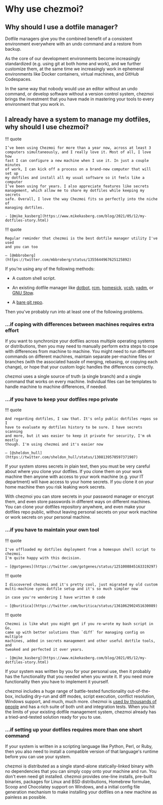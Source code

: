# Why use chezmoi?

## Why should I use a dotfile manager?

Dotfile managers give you the combined benefit of a consistent environment
everywhere with an undo command and a restore from backup.

As the core of our development environments become increasingly standardized
(e.g. using git at both home and work), and we further customize them, at the
same time we increasingly work in ephemeral environments like Docker
containers, virtual machines, and GitHub Codespaces.

In the same way that nobody would use an editor without an undo command, or
develop software without a version control system, chezmoi brings the
investment that you have made in mastering your tools to every environment that
you work in.

## I already have a system to manage my dotfiles, why should I use chezmoi?

!!! quote

    I’ve been using Chezmoi for more than a year now, across at least 3
    computers simultaneously, and I really love it. Most of all, I love how
    fast I can configure a new machine when I use it. In just a couple minutes
    of work, I can kick off a process on a brand-new computer that will set up
    my dotfiles and install all my usual software so it feels like a computer
    I’ve been using for years. I also appreciate features like secrets
    management, which allow me to share my dotfiles while keeping my secrets
    safe. Overall, I love the way Chezmoi fits so perfectly into the niche of
    managing dotfiles.

    - [@mike_kasberg](https://www.mikekasberg.com/blog/2021/05/12/my-dotfiles-story.html)

!!! quote

    Regular reminder that chezmoi is the best dotfile manager utility I've used
    and you can too

    — [@mbbroberg](https://twitter.com/mbbroberg/status/1355644967625125892)

If you're using any of the following methods:

* A custom shell script.

* An existing dotfile manager like
  [dotbot](https://github.com/anishathalye/dotbot),
  [rcm](https://github.com/thoughtbot/rcm),
  [homesick](https://github.com/technicalpickles/homesick),
  [vcsh](https://github.com/RichiH/vcsh),
  [yadm](https://yadm.io/), or [GNU Stow](https://www.gnu.org/software/stow/).

* A [bare git repo](https://www.atlassian.com/git/tutorials/dotfiles).

Then you've probably run into at least one of the following problems.

### ...if coping with differences between machines requires extra effort

If you want to synchronize your dotfiles across multiple operating systems or
distributions, then you may need to manually perform extra steps to cope with
differences from machine to machine. You might need to run different commands on
different machines, maintain separate per-machine files or branches (with the
associated hassle of merging, rebasing, or copying each change), or hope that
your custom logic handles the differences correctly.

chezmoi uses a single source of truth (a single branch) and a single command
that works on every machine. Individual files can be templates to handle machine
to machine differences, if needed.

### ...if you have to keep your dotfiles repo private

!!! quote

    And regarding dotfiles, I saw that. It's only public dotfiles repos so I
    have to evaluate my dotfiles history to be sure. I have secrets scanning
    and more, but it was easier to keep it private for security, I'm ok mostly
    though. I'm using chezmoi and it's easier now

    — [@sheldon_hull](https://twitter.com/sheldon_hull/status/1308139570597371907)

If your system stores secrets in plain text, then you must be very careful about
where you clone your dotfiles. If you clone them on your work machine then
anyone with access to your work machine (e.g. your IT department) will have
access to your home secrets. If you clone it on your home machine then you risk
leaking work secrets.

With chezmoi you can store secrets in your password manager or encrypt them, and
even store passwords in different ways on different machines. You can clone your
dotfiles repository anywhere, and even make your dotfiles repo public, without
leaving personal secrets on your work machine or work secrets on your personal
machine.

### ...if you have to maintain your own tool

!!! quote

    I've offloaded my dotfiles deployment from a homespun shell script to chezmoi.
    I'm quite happy with this decision.

    — [@gotgenes](https://twitter.com/gotgenes/status/1251008845163319297)

!!! quote

    I discovered chezmoi and it's pretty cool, just migrated my old custom
    multi-machine sync dotfile setup and it's so much simpler now

    in case you're wondering I have written 0 code

    — [@buritica](https://twitter.com/buritica/status/1361062902451630089)

!!! quote

    Chezmoi is like what you might get if you re-wrote my bash script in Go,
    came up with better solutions than `diff` for managing config on multiple
    machines, added in secrets management and other useful dotfile tools, and
    tweaked and perfected it over years.

    - [@mike_kasberg](https://www.mikekasberg.com/blog/2021/05/12/my-dotfiles-story.html)

If your system was written by you for your personal use, then it probably has
the functionality that you needed when you wrote it. If you need more
functionality then you have to implement it yourself.

chezmoi includes a huge range of battle-tested functionality out-of-the-box,
including dry-run and diff modes, script execution, conflict resolution, Windows
support, and much, much more. chezmoi is [used by thousands of
people](https://github.com/twpayne/chezmoi/stargazers) and has a rich suite of
both unit and integration tests. When you hit the limits of your existing
dotfile management system, chezmoi already has a tried-and-tested solution ready
for you to use.

### ...if setting up your dotfiles requires more than one short command

If your system is written in a scripting language like Python, Perl, or Ruby,
then you also need to install a compatible version of that language's runtime
before you can use your system.

chezmoi is distributed as a single stand-alone statically-linked binary with no
dependencies that you can simply copy onto your machine and run. You don't even
need git installed. chezmoi provides one-line installs, pre-built binaries,
packages for Linux and BSD distributions, Homebrew formulae, Scoop and
Chocolatey support on Windows, and a initial config file generation mechanism to
make installing your dotfiles on a new machine as painless as possible.
